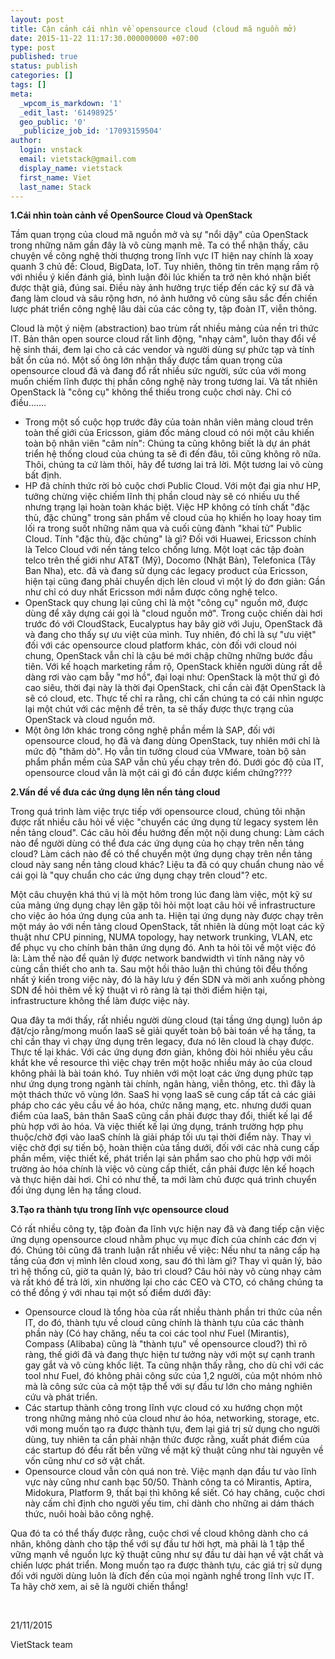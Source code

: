```yaml
---
layout: post
title: Cận cảnh cái nhìn về opensource cloud (cloud mã nguồn mở)
date: 2015-11-22 11:17:30.000000000 +07:00
type: post
published: true
status: publish
categories: []
tags: []
meta:
  _wpcom_is_markdown: '1'
  _edit_last: '61498925'
  geo_public: '0'
  _publicize_job_id: '17093159504'
author:
  login: vnstack
  email: vietstack@gmail.com
  display_name: vietstack
  first_name: Viet
  last_name: Stack
---
```

<p><strong>1.Cái nhìn toàn cảnh về OpenSource Cloud và OpenStack</strong></p>
<p>Tầm quan trọng của cloud mã nguồn mở và sự "nổi dậy" của OpenStack trong những năm gần đây là vô cùng mạnh mẽ. Ta có thể nhận thấy, câu chuyện về công nghệ thời thượng trong lĩnh vực IT hiện nay chính là xoay quanh 3 chủ đề: Cloud, BigData, IoT. Tuy nhiên, thông tin trên mạng rầm rộ với nhiều ý kiến đánh giá, bình luận đôi lúc khiến ta trở nên khó nhận biết được thật giả, đúng sai. Điều này ảnh hưởng trực tiếp đến các kỹ sư đã và đang làm cloud và sâu rộng hơn, nó ảnh hưởng vô cùng sâu sắc đến chiến lược phát triển công nghệ lâu dài của các công ty, tập đoàn IT, viễn thông.</p>
<p>Cloud là một ý niệm (abstraction) bao trùm rất nhiều mảng của nền tri thức IT. Bản thân open source cloud rất linh động, "nhạy cảm", luôn thay đổi về hệ sinh thái, đem lại cho cả các vendor và người dùng sự phức tạp và tính bất ổn của nó. Một số ông lớn nhận thấy được tầm quan trọng của opensource cloud đã và đang đổ rất nhiều sức người, sức của với mong muốn chiếm lĩnh được thị phần công nghệ này trong tương lai. Và tất nhiên OpenStack là "công cụ" không thể thiếu trong cuộc chơi này. Chỉ có điều.......</p>
<ul>
<li>Trong một số cuộc họp trước đây của toàn nhân viên mảng cloud trên toàn thế giới của Ericsson, giám đốc mảng cloud có nói một câu khiến toàn bộ nhân viên "câm nín": Chúng ta cũng không biết là dự án phát triển hệ thống cloud của chúng ta sẽ đi đến đâu, tôi cũng không rõ nữa. Thôi, chúng ta cứ làm thôi, hãy để tương lai trả lời. Một tương lai vô cùng bất định.</li>
<li>HP đã chính thức rời bỏ cuộc chơi Public Cloud. Với một đại gia như HP, tưởng chừng việc chiếm lĩnh thị phần cloud này sẽ có nhiều ưu thế nhưng trạng lại hoàn toàn khác biệt. Việc HP không có tính chất "đặc thù, đặc chủng" trong sản phẩm về cloud của họ khiến họ loay hoay tìm lối ra trong suốt những năm qua và cuối cùng đành "khai tử" Public Cloud. Tính "đặc thù, đặc chủng" là gì? Đối với Huawei, Ericsson chính là Telco Cloud với nền tảng telco chống lưng. Một loạt các tập đoàn telco trên thế giới như AT&amp;T (Mỹ), Docomo (Nhật Bản), Telefonica (Tây Ban Nha), etc. đã và đang sử dụng các legacy product của Ericsson, hiện tại cũng đang phải chuyển dịch lên cloud vì một lý do đơn giản: Gần như chỉ có duy nhất Ericsson mới nắm được công nghệ telco.</li>
<li>OpenStack quy chung lại cũng chỉ là một "công cụ" nguồn mở, được dùng để xây dựng cái gọi là "cloud nguồn mở". Trong cuộc chiến dài hơi trước đó với CloudStack, Eucalyptus hay bây giờ với Juju, OpenStack đã và đang cho thấy sự ưu việt của mình. Tuy nhiên, đó chỉ là sự "ưu việt" đối với các opensource cloud platform khác, còn đối với cloud nói chung, OpenStack vẫn chỉ là cậu bé mới chập chững những bước đầu tiên. Với kế hoạch marketing rầm rộ, OpenStack khiến người dùng rất dễ dàng rơi vào cạm bẫy "mơ hồ", đại loại như: OpenStack là một thứ gì đó cao siêu, thời đại này là thời đại OpenStack, chỉ cần cài đặt OpenStack là sẽ có cloud, etc. Thực tế chỉ ra rằng, chỉ cần chúng ta có cái nhìn ngược lại một chút với các mệnh đề trên, ta sẽ thấy được thực trạng của OpenStack và cloud nguồn mở.</li>
<li>Một ông lớn khác trong công nghệ phần mềm là SAP, đối với opensource cloud, họ đã và đang dùng OpenStack, tuy nhiên mới chỉ là mức độ "thăm dò". Họ vẫn tin tưởng cloud của VMware, toàn bộ sản phẩm phần mềm của SAP vẫn chủ yếu chạy trên đó. Dưới góc độ của IT, opensource cloud vẫn là một cái gì đó cần được kiểm chứng????</li>
</ul>
<p><strong>2.Vấn đề về đưa các ứng dụng lên nền tảng cloud</strong></p>
<p>Trong quá trình làm việc trực tiếp với opensource cloud, chúng tôi nhận được rất nhiều câu hỏi về việc "chuyển các ứng dụng từ legacy system lên nền tảng cloud". Các câu hỏi đều hướng đến một nội dung chung: Làm cách nào để người dùng có thể đưa các ứng dụng của họ chạy trên nền tảng cloud? Làm cách nào để có thể chuyển một ứng dụng chạy trên nền tảng cloud này sang nền tảng cloud khác? Liệu ta đã có quy chuẩn chung nào về cái gọi là "quy chuẩn cho các ứng dụng chạy trên cloud"? etc.</p>
<p>Một câu chuyện khá thú vị là một hôm trong lúc đang làm việc, một kỹ sư của mảng ứng dụng chạy lên gặp tôi hỏi một loạt câu hỏi về infrastructure cho việc ảo hóa ứng dụng của anh ta. Hiện tại ứng dụng này được chạy trên một máy ảo với nền tảng cloud OpenStack, tất nhiên là dùng một loạt các kỹ thuật như CPU pinning, NUMA topology, hay network trunking, VLAN, etc để phục vụ cho chính bản thân ứng dụng đó. Anh ta hỏi tôi về một việc đó là: Làm thế nào để quản lý được network bandwidth vì tính năng này vô cùng cần thiết cho anh ta. Sau một hồi thảo luận thì chúng tôi đều thống nhất ý kiến trong việc này, đó là hãy lưu ý đến SDN và mời anh xuống phòng SDN để hỏi thêm về kỹ thuật vì rõ ràng là tại thời điểm hiện tại, infrastructure không thể làm được việc này.</p>
<p>Qua đây ta mới thấy, rất nhiều người dùng cloud (tại tầng ứng dụng) luôn áp đặt/cjo rằng/mong muốn IaaS sẽ giải quyết toàn bộ bài toán về hạ tầng, ta chỉ cần thay vì chạy ứng dụng trên legacy, đưa nó lên cloud là chạy được. Thực tế lại khác. Với các ứng dụng đơn giản, không đòi hỏi nhiều yêu cầu khắt khe về resource thì việc chạy trên một hoặc nhiều máy ảo của cloud không phải là bài toán khó. Tuy nhiên với một loạt các ứng dụng phức tạp như ứng dụng trong ngành tài chính, ngân hàng, viễn thông, etc. thì đây là một thách thức vô vùng lớn. SaaS hi vọng IaaS sẽ cung cấp tất cả các giải pháp cho các yêu cầu về ảo hóa, chức năng mạng, etc. nhưng dưới quan điểm của IaaS, bản thân SaaS cũng cần phải được thay đổi, thiết kế lại để phù hợp với ảo hóa. Và việc thiết kế lại ứng dụng, tránh trường hợp phụ thuộc/chờ đợi vào IaaS chính là giải pháp tối ưu tại thời điểm này. Thay vì việc chờ đợi sự tiến bộ, hoàn thiện của tầng dưới, đối với các nhà cung cấp phần mềm, việc thiết kế, phát triển lại sản phẩm sao cho phù hợp với môi trường ảo hóa chính là việc vô cùng cấp thiết, cần phải được lên kế hoạch và thực hiện dài hơi. Chỉ có như thế, ta mới làm chủ được quá trình chuyển đổi ứng dụng lên hạ tầng cloud.</p>
<p><strong>3.Tạo ra thành tựu trong lĩnh vực opensource cloud</strong></p>
<p>Có rất nhiều công ty, tập đoàn đa lĩnh vực hiện nay đã và đang tiếp cận việc ứng dụng opensource cloud nhằm phục vụ mục đích của chính các đơn vị đó. Chúng tôi cũng đã tranh luận rất nhiều về việc: Nếu như ta nâng cấp hạ tầng của đơn vị mình lên cloud xong, sau đó thì làm gì? Thay vì quản lý, bảo trì hệ thống cũ, giờ ta quản lý, bảo trì cloud? Câu hỏi này vô cùng nhạy cảm và rất khó để trả lời, xin nhường lại cho các CEO và CTO, có chăng chúng ta có thể đồng ý với nhau tại một số điểm dưới đây:</p>
<ul>
<li>Opensource cloud là tổng hòa của rất nhiều thành phần tri thức của nền IT, do đó, thành tựu về cloud cũng chính là thành tựu của các thành phần này (Có hay chăng, nếu ta coi các tool như Fuel (Mirantis), Compass (Alibaba) cũng là "thành tựu" về opensource cloud?) thì rõ ràng, thế giới đã và đang thực hiện tư tưởng này với một sự cạnh tranh gay gắt và vô cùng khốc liệt. Ta cũng nhận thấy rằng, cho dù chỉ với các tool như Fuel, đó không phải công sức của 1,2 người, của một nhóm nhỏ mà là công sức của cả một tập thể với sự đầu tư lớn cho mảng nghiên cứu và phát triển.</li>
<li>Các startup thành công trong lĩnh vực cloud có xu hướng chọn một trong những mảng nhỏ của cloud như ảo hóa, networking, storage, etc. với mong muốn tạo ra được thành tựu, đem lại giá trị sử dụng cho người dùng, tuy nhiên ta cần phải nhận thức được rằng, xuất phát điểm của các startup đó đều rất bền vững về mặt kỹ thuật cũng như tài nguyên về vốn cũng như cơ sở vật chất.</li>
<li>Opensource cloud vẫn còn quá non trẻ. Việc mạnh dạn đầu tư vào lĩnh vực này cũng như canh bạc 50/50. Thành công ta có Mirantis, Aptira, Midokura, Platform 9, thất bại thì không kể siết. Có hay chăng, cuộc chơi này cấm chỉ định cho người yếu tim, chỉ dành cho những ai dám thách thức, nuôi hoài bão công nghệ.</li>
</ul>
<p>Qua đó ta có thể thấy được rằng, cuộc chơi về cloud không dành cho cá nhân, không dành cho tập thể với sự đầu tư hời hợt, mà phải là 1 tập thể vững mạnh về nguồn lực kỹ thuật cũng như sự đầu tư dài hạn về vật chất và chiến lược phát triển. Mong muốn tạo ra được thành tựu, các giá trị sử dụng đối với người dùng luôn là đích đến của mọi ngành nghề trong lĩnh vực IT. Ta hãy chờ xem, ai sẽ là người chiến thắng!</p>
<p>&nbsp;</p>
<p>21/11/2015</p>
<p>VietStack team</p>
